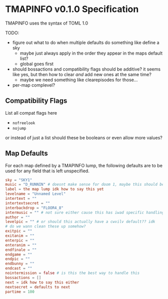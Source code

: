 # TMAPINFO v0.1.0 Specification

TMAPINFO uses the syntax of TOML 1.0

TODO:

- figure out what to do when multiple defaults do something like define a sky
  - maybe just always apply in the order they appear in the maps default list?
  - global goes first
- should bossactions and compatibility flags should be additive? it seems like yes, but then how to clear *and* add new ones at the same time?
  - maybe we need something like clearepisodes for those...
- per-map complevel?

## Compatibility Flags

List all compat flags here

- `nofreelook`
- `nojump`

or instead of just a list should these be booleans or even allow more values?

## Map Defaults

For each map defined by a TMAPINFO lump, the following defaults are to be used for any field that is left unspecified.

```toml
sky = "SKY1"
music = "D_RUNNIN" # doesnt make sense for doom 1, maybe this should be no default? or just match vanilla defaults?
label = the map lump idk how to say this yet
levelname = "Unnamed Level"
intertext = ""
intertextsecret = ""
interbackdrop = "FLOOR4_8"
intermusic = "" # not sure either cause this has iwad specific handling
author = ""
levelpic = "" # or should this actually have a cwvilv default?? idk
# do we wann clean these up somehow?
exitpic = ""
exitanim = ""
enterpic = ""
enteranim = ""
endfinale = ""
endgame = ""
endpic = ""
endbunny = ""
endcast = ""
nointermission = false # is this the best way to handle this
bossactions = []
next = idk how to say this either
nextsecret = defaults to next
partime = 100
```
